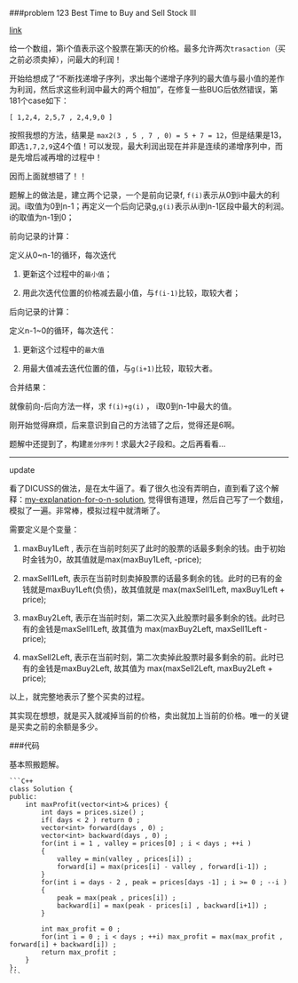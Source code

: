 ###problem 123  Best Time to Buy and Sell Stock III

[link](https://leetcode.com/problems/best-time-to-buy-and-sell-stock-iii/)


给一个数组，第i个值表示这个股票在第i天的价格。最多允许两次`trasaction`（买之前必须卖掉），问最大的利润！

开始给想成了“不断找递增子序列，求出每个递增子序列的最大值与最小值的差作为利润，然后求这些利润中最大的两个相加”，在修复一些BUG后依然错误，第181个case如下：

`[ 1,2,4, 2,5,7 , 2,4,9,0 ]`

按照我想的方法，结果是 `max2(3 , 5 , 7 , 0) = 5 + 7 = 12`，但是结果是13，即选`1,7,2,9`这4个值！可以发现，最大利润出现在并非是连续的递增序列中，而是先增后减再增的过程中！

因而上面就想错了！！

题解上的做法是，建立两个记录，一个是前向记录f, `f(i)`表示从0到i中最大的利润。i取值为0到n-1；再定义一个后向记录g,`g(i)`表示从i到n-1区段中最大的利润。i的取值为n-1到0；

前向记录的计算：

定义从0~n-1的循环，每次迭代

1. 更新这个过程中的`最小值`；

2. 用此次迭代位置的价格减去最小值，与`f(i-1)`比较，取较大者；

后向记录的计算：

定义n-1~0的循环，每次迭代：

1. 更新这个过程中的`最大值`

2. 用最大值减去迭代位置的值，与`g(i+1)`比较，取较大者。

合并结果：

就像前向-后向方法一样，求 `f(i)+g(i)` ， i取0到n-1中最大的值。

刚开始觉得麻烦，后来意识到自己的方法错了之后，觉得还是6啊。

题解中还提到了，构建`差分序列`！求最大2子段和。之后再看看...

----

update

看了DICUSS的做法，是在太牛逼了。看了很久也没有弄明白，直到看了这个解释：[my-explanation-for-o-n-solution](https://leetcode.com/discuss/91739/my-explanation-for-o-n-solution), 觉得很有道理，然后自己写了一个数组，模拟了一遍。非常棒，模拟过程中就清晰了。

需要定义是个变量：

1. maxBuy1Left , 表示在当前时刻买了此时的股票的话最多剩余的钱。由于初始时金钱为0，故其值就是max(maxBuy1Left, -price);

2. maxSell1Left, 表示在当前时刻卖掉股票的话最多剩余的钱。此时的已有的金钱就是maxBuy1Left(负债)，故其值就是 max(maxSell1Left, maxBuy1Left + price);

3. maxBuy2Left, 表示在当前时刻，第二次买入此股票时最多剩余的钱。此时已有的金钱是maxSell1Left, 故其值为 max(maxBuy2Left, maxSell1Left - price);

4. maxSell2Left, 表示在当前时刻，第二次卖掉此股票时最多剩余的前。此时已有的金钱是maxBuy2Left, 故其值为 max(maxSell2Left, maxBuy2Left + price);

以上，就完整地表示了整个买卖的过程。

其实现在想想，就是买入就减掉当前的价格，卖出就加上当前的价格。唯一的关键是买卖之前的余额是多少。

###代码

基本照搬题解。

    ```C++
    class Solution {
    public:
        int maxProfit(vector<int>& prices) {
            int days = prices.size() ;
            if( days < 2 ) return 0 ;
            vector<int> forward(days , 0) ;
            vector<int> backward(days , 0) ;
            for(int i = 1 , valley = prices[0] ; i < days ; ++i )
            {
                valley = min(valley , prices[i]) ;
                forward[i] = max(prices[i] - valley , forward[i-1]) ;
            }
            for(int i = days - 2 , peak = prices[days -1] ; i >= 0 ; --i )
            {
                peak = max(peak , prices[i]) ;
                backward[i] = max(peak - prices[i] , backward[i+1]) ;
            }
            
            int max_profit = 0 ;
            for(int i = 0 ; i < days ; ++i) max_profit = max(max_profit , forward[i] + backward[i]) ;
            return max_profit ;
        }
    };
    ```

